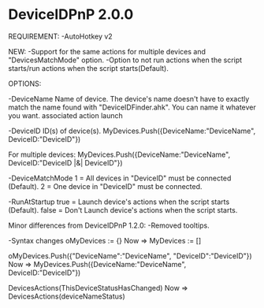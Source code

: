 # DeviceIDPnP 2.0.0

REQUIREMENT:
-AutoHotkey v2

NEW:
-Support for the same actions for multiple devices and "DevicesMatchMode" option.
-Option to not run actions when the script starts/run actions when the script starts(Default).


OPTIONS:

-DeviceName
Name of device. The device's name doesn't have to exactly match the name found with "DeviceIDFinder.ahk". You can name it whatever you want.
associated action launch

-DeviceID
ID(s) of device(s).
MyDevices.Push({DeviceName:"DeviceName", DeviceID:"DeviceID"})

For multiple devices:
MyDevices.Push({DeviceName:"DeviceName", DeviceID:"DeviceID |&| DeviceID"})

-DeviceMatchMode
1 = All devices in "DeviceID" must be connected (Default).
2 = One device in "DeviceID" must be connected.

-RunAtStartup
true = Launch device's actions when the script starts (Default). 
false = Don't Launch device's actions when the script starts.


Minor differences from DeviceIDPnP 1.2.0:
-Removed tooltips.

-Syntax changes
oMyDevices := {} 
Now => MyDevices := []

oMyDevices.Push({"DeviceName":"DeviceName", "DeviceID":"DeviceID"}) 
Now => MyDevices.Push({DeviceName:"DeviceName", DeviceID:"DeviceID"})

DevicesActions(ThisDeviceStatusHasChanged) 
Now => DevicesActions(deviceNameStatus)
